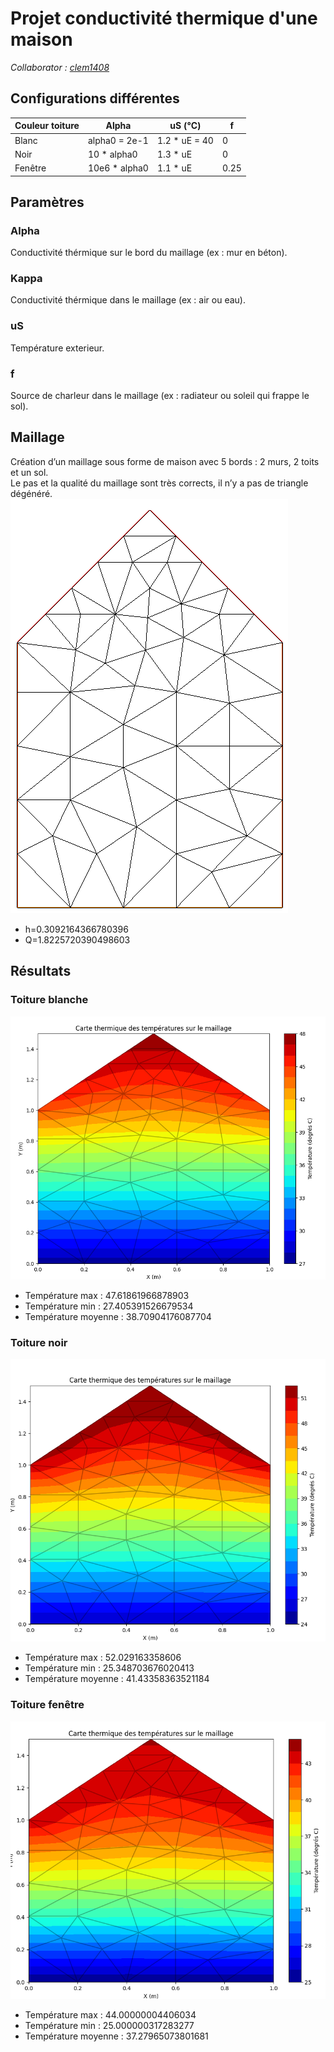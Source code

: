 # Projet conductivité thermique d'une maison

*Collaborator : [clem1408](https://github.com/clem1408)*

## Configurations différentes
| Couleur toiture | Alpha | uS (°C) | f |
|-|-|-|-|
| Blanc | alpha0 = 2e-1 | 1.2 * uE = 40 | 0 |
| Noir | 10 * alpha0 | 1.3 * uE | 0 |
| Fenêtre | 10e6 * alpha0 | 1.1 * uE | 0.25 |

## Paramètres
### Alpha
Conductivité thérmique sur le bord du maillage (ex : mur en béton).

### Kappa
Conductivité thérmique dans le maillage (ex : air ou eau).

### uS
Température exterieur.

### f
Source de charleur dans le maillage (ex : radiateur ou soleil qui frappe le sol).

## Maillage
Création d’un maillage sous forme de maison avec 5 bords : 2 murs, 2 toits et un sol. <br>
Le pas et la qualité du maillage sont très corrects, il n’y a pas de triangle dégénéré. <bR>
![image](/images/millage.png)
- h=0.3092164366780396
- Q=1.8225720390498603

## Résultats
### Toiture blanche
![image](/images/toit_blanc.png)
- Température max : 47.61861966878903
- Température min : 27.405391526679534
- Température moyenne : 38.70904176087704

### Toiture noir
![image](/images/toit_noir.png)
- Température max : 52.029163358606
- Température min : 25.348703676020413
- Température moyenne : 41.43358363521184

### Toiture fenêtre
![image](/images/toit_vitre.png)
- Température max : 44.00000004406034
- Température min : 25.000000317283277
- Température moyenne : 37.27965073801681
